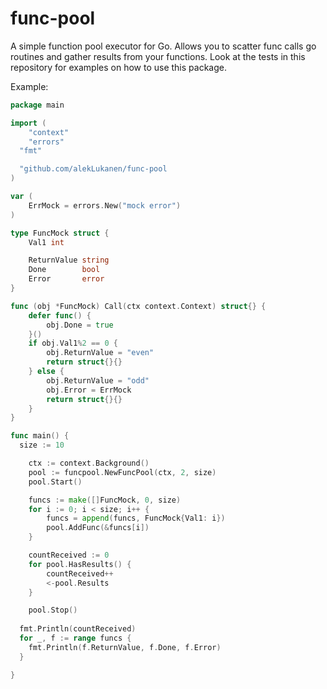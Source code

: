 # func-pool

A simple function pool executor for Go. Allows you to scatter 
func calls go routines and gather results from your functions. 
Look at the tests in this repository for examples on how to
use this package.

Example:
```go
package main

import (
	"context"
	"errors"
  "fmt"

  "github.com/alekLukanen/func-pool
)

var (
	ErrMock = errors.New("mock error")
)

type FuncMock struct {
	Val1 int

	ReturnValue string
	Done        bool
	Error       error
}

func (obj *FuncMock) Call(ctx context.Context) struct{} {
	defer func() {
		obj.Done = true
	}()
	if obj.Val1%2 == 0 {
		obj.ReturnValue = "even"
		return struct{}{}
	} else {
		obj.ReturnValue = "odd"
		obj.Error = ErrMock
		return struct{}{}
	}
}

func main() {
  size := 10

	ctx := context.Background()
	pool := funcpool.NewFuncPool(ctx, 2, size)
	pool.Start()

	funcs := make([]FuncMock, 0, size)
	for i := 0; i < size; i++ {
		funcs = append(funcs, FuncMock{Val1: i})
		pool.AddFunc(&funcs[i])
	}

	countReceived := 0
	for pool.HasResults() {
		countReceived++
		<-pool.Results
	}

	pool.Stop()
 
  fmt.Println(countReceived)
  for _, f := range funcs {
    fmt.Println(f.ReturnValue, f.Done, f.Error)
  }

}

```

